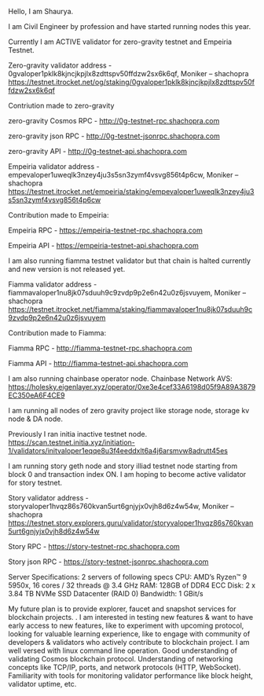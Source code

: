 Hello, I am Shaurya.

I am Civil Engineer by profession and have started running nodes this year.

Currently I am ACTIVE validator for zero-gravity testnet and Empeiria Testnet. 

Zero-gravity validator address - 0gvaloper1pklk8kjncjkpjlx8zdttspv50ffdzw2sx6k6qf, Moniker – shachopra
https://testnet.itrocket.net/og/staking/0gvaloper1pklk8kjncjkpjlx8zdttspv50ffdzw2sx6k6qf

Contriution made to zero-gravity

zero-gravity Cosmos RPC - http://0g-testnet-rpc.shachopra.com

zero-gravity json RPC - http://0g-testnet-jsonrpc.shachopra.com

zero-gravity API - http://0g-testnet-api.shachopra.com


Empeiria validator address - empevaloper1uweqlk3nzey4ju3s5sn3zymf4vsvg856t4p6cw, Moniker – shachopra
https://testnet.itrocket.net/empeiria/staking/empevaloper1uweqlk3nzey4ju3s5sn3zymf4vsvg856t4p6cw

Contribution made to Empeiria:

Empeiria RPC - https://empeiria-testnet-rpc.shachopra.com

Empeiria API - https://empeiria-testnet-api.shachopra.com

I am also running fiamma testnet validator but that chain is halted currently and new version is not released yet. 

Fiamma validator address - fiammavaloper1nu8jk07sduuh9c9zvdp9p2e6n42u0z6jsvuyem, Moniker – shachopra
https://testnet.itrocket.net/fiamma/staking/fiammavaloper1nu8jk07sduuh9c9zvdp9p2e6n42u0z6jsvuyem

Contribution made to Fiamma:

Fiamma RPC - http://fiamma-testnet-rpc.shachopra.com

Fiamma API - http://fiamma-testnet-api.shachopra.com

I am also running chainbase operator node.
Chainbase Network AVS: https://holesky.eigenlayer.xyz/operator/0xe3e4cef33A6198d05f9A89A3879EC350eA6F4CE9

I am running all nodes of zero gravity project like storage node, storage kv node & DA node. 

Previously I ran initia inactive testnet node. 
https://scan.testnet.initia.xyz/initiation-1/validators/initvaloper1eqqe8u3f4eeddxlt6a4j6arsmvw8adrutt45es

I am running story geth node and story illiad testnet node starting from block 0 and transaction index ON. I am hoping to become active validator for story testnet.

Story validator address - storyvaloper1hvqz86s760kvan5urt6gnjyjx0vjh8d6z4w54w, Moniker – shachopra
https://testnet.story.explorers.guru/validator/storyvaloper1hvqz86s760kvan5urt6gnjyjx0vjh8d6z4w54w

Story RPC - https://story-testnet-rpc.shachopra.com

Story json RPC - https://story-testnet-jsonrpc.shachopra.com

Server Specifications: 2 servers of following specs
CPU: AMD’s Ryzen™ 9 5950x, 16 cores / 32 threads @ 3.4 GHz
RAM: 128GB of DDR4 ECC
Disk: 2 x 3.84 TB NVMe SSD Datacenter (RAID 0)
Bandwidth: 1 GBit/s


My future plan is to provide explorer, faucet and snapshot services for blockchain projects. 
. 
I am interested in testing new features & want to have early access to new features, like to experiment with upcoming protocol, looking for valuable learning experience, like to engage with community of developers & validators who actively contribute to blockchain project.
I am well versed with linux command line operation. Good understanding of validating Cosmos blockchain protocol. Understanding of networking concepts like TCP/IP, ports, and network protocols (HTTP, WebSocket). Familiarity with tools for monitoring validator performance like block height, validator uptime, etc.

